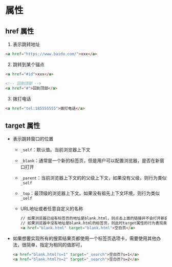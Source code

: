 # 属性

## href 属性

1. 表示跳转地址

  ```html
  <a href="https://www.baidu.com/">xxx</a>
  ```

2. 跳转到某个锚点

  ```html
  <a href="#id">xxx</a>
  ```

  ```html
  <!-- 回到顶部 -->
  <a href="#">回到顶部</a>
  ```

3. 拨打电话

  ```html
  <a href="tel:185555555">拨打电话</a>
  ```

## target 属性

- 表示跳转窗口的位置

  - `_self`：默认值。当前浏览器上下文

  - `_blank`：通常是一个新的标签页，但是用户可以配置浏览器，是否在新窗口打开

  - `_parent`：当前浏览器上下文的的父级上下文，如果没有父级，则行为类似 `_self`

  - `_top`：最顶级的浏览器上下文。如果没有祖先上下文环境，则行为类似 `_self`

  - URL地址或者任意自定义的名称

    ```html
    // 如果浏览器已经有标签页的地址是blank.html，则点击上面的链接并不会打开新窗口，是直接刷新已经打开的blank.html；
    // 如果浏览器中没有地址是blank.html的标签页，则此时target属性的行为表现类似'_blank'
    <a href="blank.html" target="blank.html">空白页</a>
    ```

- 如果想要实现所有的搜索结果页都使用一个标签页选项卡，需要使用其他办法，很简单，指定为相同的值即可，

  ```html
  <a href="blank.html?s=1" target="_search">空白页?s=1</a>
  <a href="blank.html?s=2" target="_search">空白页?s=2</a>
  ```
